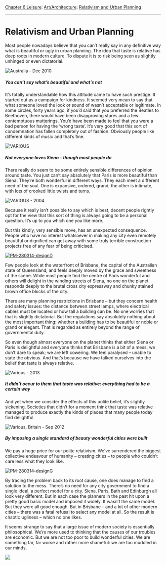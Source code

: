 [Chapter 6.Leisure](https://www.theschooloflife.com/thebookoflife/category/leisure/): [Art/Architecture](https://www.theschooloflife.com/thebookoflife/category/leisure/artarchitecture/): [Relativism and Urban Planning](https://www.theschooloflife.com/thebookoflife/relativism-and-urban-planning/)

* * *

# Relativism and Urban Planning

Most people nowadays believe that you can’t really say in any definitive way what is beautiful or ugly in urban planning. The idea that taste is relative has deep roots in modern culture. To dispute it is to risk being seen as slightly unhinged or even dictatorial.

![Australia - Dec 2010](https://www.theschooloflife.com/thebookoflife/wp-content/uploads/2014/09/PM-280314-designA.jpg)

##### You can’t say what’s beautiful and what’s not

It’s totally understandable how this attitude came to have such prestige. It started out as a campaign for kindness. It seemed very mean to say that what someone loved the look or sound of wasn’t acceptable or legitimate. In some circles, forty years ago, if you’d said that you preferred the Beatles to Beethoven, there would have been disapproving stares and a few contemptuous mutterings. You’d have been made to feel that you were a bad person for having the ‘wrong taste’. It’s very good that this sort of condemnation has fallen completely out of fashion. Obviously people like different kinds of music and that’s fine.

![VARIOUS](https://www.theschooloflife.com/thebookoflife/wp-content/uploads/2014/09/PM-280314-designB.jpg)

##### Not everyone loves Siena – though most people do

There really do seem to be some entirely sensible differences of opinion around taste. You just can’t say absolutely that Paris is more beautiful than Siena. They’re both wonderful in different ways. They each meet a different need of the soul. One is expansive, ordered, grand; the other is intimate, with lots of crooked little twists and turns.

![VARIOUS - 2004](https://www.theschooloflife.com/thebookoflife/wp-content/uploads/2014/09/PM-280314-designC.jpg)

Because it really isn’t possible to say which is best, decent people rightly opt for the view that this sort of thing is always going to be a personal question. It’s up to you which one you like more.

But this kindly, very sensible move, has an unexpected consequence. People who have no interest whatsoever in making any city even remotely beautiful or dignified can get away with some truly terrible construction projects free of any fear of being criticised.

[![PM-280314-designD](https://www.theschooloflife.com/thebookoflife/wp-content/uploads/2014/10/PM-280314-designD.jpg)](http://www.thebookoflife.org/wp-content/uploads/2014/10/PM-280314-designD.jpg)

Few people look at the waterfront of Brisbane, the capital of the Australian state of Queensland, and feels deeply moved by the grace and sweetness of the scene. While most people find the centre of Paris wonderful and others will delight in the winding streets of Siena, no one on the planet responds deeply to the brutal cross city expressway and chunky stained brown office blocks of the city.

There are many planning restrictions in Brisbane – but they concern health and safety issues: the distance between street lamps, where electrical cables must be located or how tall a building can be. No one worries that that is slightly dictatorial. But the regulations say absolutely nothing about the most important thing: whether a building has to be beautiful or noble or grand or elegant. That is regarded as entirely beyond the range of governmental duty.

So even though almost everyone on the planet thinks that either Siena or Paris is delightful and everyone thinks that Brisbane is a bit of a mess, we don’t dare to speak; we are left cowering. We feel paralysed – unable to state the obvious. And that’s because we have talked ourselves into the belief that taste is always relative.

![Various - 2013](https://www.theschooloflife.com/thebookoflife/wp-content/uploads/2014/09/PM-280314-designE.jpg)

##### It didn’t occur to them that taste was relative: everything had to be a certain way

And yet when we consider the effects of this polite belief, it’s slightly sickening. Societies that didn’t for a moment think that taste was relative managed to produce exactly the kinds of places that many people today find delightful.

![Various, Britain - Sep 2012](https://www.theschooloflife.com/thebookoflife/wp-content/uploads/2014/09/PM-280314-designF.jpg)

##### By imposing a single standard of beauty wonderful cities were built

We pay a huge price for our polite relativism. We’ve surrendered the biggest collective endeavour of humanity – creating cities – to people who couldn’t care less what they look like.

![PM-280314-designG](https://www.theschooloflife.com/thebookoflife/wp-content/uploads/2014/09/PM-280314-designG.jpg)

By tracing the problem back to its root cause, one does manage to find a solution to the mess. There’s no need for any city government to find a single ideal, a perfect model for a city. Siena, Paris, Bath and Edinburgh all look very different. But in each case the planners in the past hit upon a pretty good basic model and imposed it widely. It wasn’t the same model. But they were all good enough. But in Brisbane – and a lot of other modern cities – there was a fatal refusal to select any model at all. So the result is chaotic ugliness – which no one likes.

It seems strange to say that a large issue of modern society is essentially philosophical. We’re more used to thinking that the causes of our troubles are economic. But we are not too poor to build wonderful cities. We are something far, far worse and rather more shameful: we are too muddled in our minds.

[![](https://img.youtube.com/vi/rD1qKMgTnAE/0.jpg)](https://www.youtube.com/embed/rD1qKMgTnAE '')
